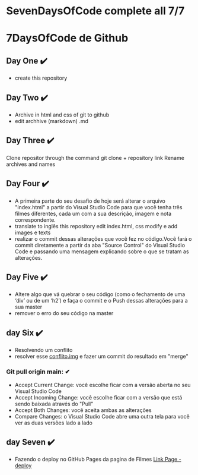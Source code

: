 # SevenDaysOfCode complete all 7/7 

# 7DaysOfCode de Github

## Day One ✔️

- create this repository

## Day Two ✔️
- Archive in html and css of git to github
- edit archhive (markdown) .md

## Day Three ✔️
Clone repositor through the command git clone + repository link
Rename archives and names

## Day Four ✔️

- A primeira parte do seu desafio de hoje será alterar o arquivo "index.html" a partir do Visual Studio Code para que você tenha três filmes diferentes, cada um com a sua descrição, imagem e nota correspondente.
- translate to inglês this repository
edit index.html, css modify e add images e texts
- realizar o commit dessas alterações que você fez no código.Você fará o commit diretamente a partir da aba "Source Control" do Visual Studio Code e passando uma mensagem explicando sobre o que se tratam as alterações. 

## Day Five ✔️

- Altere algo que vá quebrar o seu código (como o fechamento de uma ‘div’ ou de um ‘h2’) e faça o commit e o Push dessas alterações para a sua master
- remover o erro do seu código na master

## day Six ✔️

-  Resolvendo um conflito
- resolver esse [conflito.img](https://github.com/mlopezlr/SevenDaysOfCode/blob/main/SevenDaysOfCode/conflito.jpg) e fazer um commit do resultado em "merge"

### Git pull origin main: ✔

* Accept Current Change: você escolhe ficar com a versão aberta no seu Visual Studio Code
* Accept Incoming Change: você escolhe ficar com a versão que está sendo baixada através do "Pull"
* Accept Both Changes: você aceita ambas as alterações
* Compare Changes: o Visual Studio Code abre uma outra tela para você ver as duas versões lado a lado

## day Seven ✔️

* Fazendo o deploy no GitHub Pages da pagina de Filmes
[Link Page - deploy](https://github.com/mlopezlr/SevenDaysOfCode/index.html)
